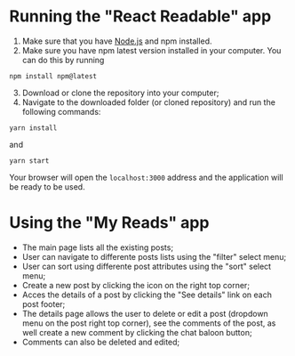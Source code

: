 # Running the "React Readable" app 

1. Make sure that you have [Node.js](https://nodejs.org/en/download/) and npm installed.
2. Make sure you have npm latest version installed in your computer. You can do this by running 
```
npm install npm@latest
```
3. Download or clone the repository into your computer; 
4. Navigate to the downloaded folder (or cloned repository) and run the following commands: 
```
yarn install
```
and 
```
yarn start
```

Your browser will open the `localhost:3000` address and the application will be ready to be used.

# Using the "My Reads" app

- The main page lists all the existing posts; 
- User can navigate to differente posts lists using the "filter" select menu;
- User can sort using differente post attributes using the "sort" select menu;
- Create a new post by clicking the icon on the right top corner; 
- Acces the details of a post by clicking the "See details" link on each post footer; 
- The details page allows the user to delete or edit a post (dropdown menu on the post right top corner), see the comments of the post, as well create a new comment by clicking the chat baloon button;
- Comments can also be deleted and edited; 